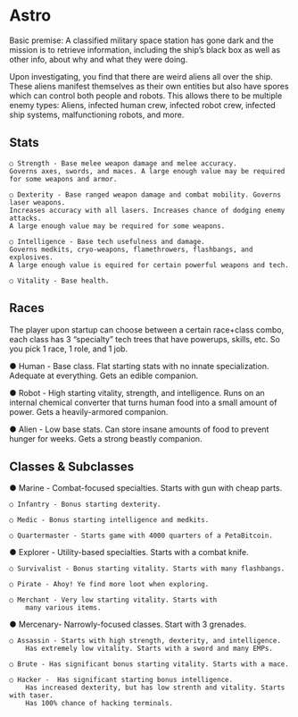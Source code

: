 Astro
====

Basic premise:  A classified military space station has gone dark and the mission is to retrieve information, including the ship’s black box as well as other info, about why and what they were doing.

Upon investigating, you find that there are weird aliens all over the ship.  These aliens manifest themselves as their own entities but also have spores which can control both people and robots.  This allows there to be multiple enemy types: Aliens, infected human crew, infected robot crew, infected ship systems, malfunctioning robots, and more.


Stats
-----
    ○ Strength - Base melee weapon damage and melee accuracy. 
    Governs axes, swords, and maces. A large enough value may be required for some weapons and armor.

    ○ Dexterity - Base ranged weapon damage and combat mobility. Governs laser weapons. 
    Increases accuracy with all lasers. Increases chance of dodging enemy attacks. 
    A large enough value may be required for some weapons.

    ○ Intelligence - Base tech usefulness and damage. 
    Governs medkits, cryo-weapons, flamethrowers, flashbangs, and explosives. 
    A large enough value is equired for certain powerful weapons and tech.

    ○ Vitality - Base health.



Races
-----
The player upon startup can choose between a certain race+class combo, each class has 3 “specialty” tech trees that have powerups, skills, etc.  So you pick 1 race, 1 role, and 1 job.

● Human - Base class. Flat starting stats with no innate specialization. Adequate at everything. Gets an edible companion.

● Robot - High starting vitality, strength, and intelligence. Runs on an internal chemical converter that turns human food into a small amount of power. Gets a heavily-armored companion.

● Alien - Low base stats. Can store insane amounts of food to prevent hunger for weeks. Gets a strong beastly companion.


Classes & Subclasses 
--------------------
● Marine - Combat-focused specialties. Starts with gun with cheap parts. 

    ○ Infantry - Bonus starting dexterity. 

    ○ Medic - Bonus starting intelligence and medkits. 

    ○ Quartermaster - Starts game with 4000 quarters of a PetaBitcoin.


● Explorer - Utility-based specialties. Starts with a combat knife.

    ○ Survivalist - Bonus starting vitality. Starts with many flashbangs.

    ○ Pirate - Ahoy! Ye find more loot when exploring. 

    ○ Merchant - Very low starting vitality. Starts with 
        many various items. 


● Mercenary- Narrowly-focused classes. Start with 3 grenades.

    ○ Assassin - Starts with high strength, dexterity, and intelligence.
        Has extremely low vitality. Starts with a sword and many EMPs. 

    ○ Brute - Has significant bonus starting vitality. Starts with a mace. 

    ○ Hacker -  Has significant starting bonus intelligence. 
        Has increased dexterity, but has low strenth and vitality. Starts with taser. 
        Has 100% chance of hacking terminals.
